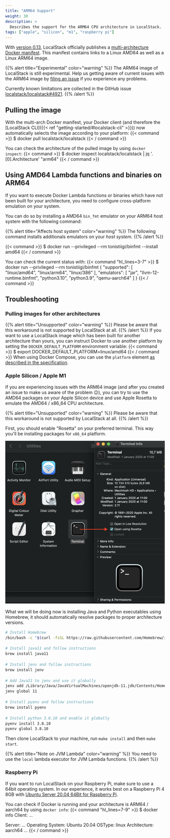 ```yaml
---
title: "ARM64 Support"
weight: 30
description: >
  Describes the support for the ARM64 CPU architecture in LocalStack.
tags: ["apple", "silicon", "m1", "raspberry pi"]
---
```


With [version 0.13](https://github.com/localstack/localstack/releases/tag/v0.13.0), LocalStack officially publishes a [multi-architecture Docker manifest](https://hub.docker.com/r/localstack/localstack).
This manifest contains links to a Linux AMD64 as well as a Linux ARM64 image.

{{% alert title="Experimental" color="warning" %}}
The ARM64 image of LocalStack is still experimental.
Help us getting aware of current issues with the ARM64 image by [filing an issue](https://github.com/localstack/localstack/issues/new?assignees=&labels=bug,ARM64%2Cneeds-triaging&template=bug-report.yml&title=bug%3A+%3Ctitle%3E) if you experience any problems.

Currently known limitations are collected in the GitHub issue [localstack/localstack#4921](https://github.com/localstack/localstack/issues/4921).
{{% /alert %}}

## Pulling the image
With the multi-arch Docker manifest, your Docker client (and therefore the [LocalStack CLI]({{< ref "getting-started/#localstack-cli" >}})) now automatically selects the image according to your platform:
{{< command >}}
$ docker pull localstack/localstack
{{< / command >}}

You can check the architecture of the pulled image by using `docker inspect`:
{{< command >}}
$ docker inspect localstack/localstack | jq '.[0].Architecture'
"arm64"
{{< / command >}}

## Using AMD64 Lambda functions and binaries on ARM64
If you want to execute Docker Lambda functions or binaries which have not been built for your architecture, you need to configure cross-platform emulation on your system.

You can do so by installing a AMD64 `bin_fmt` emulator on your ARM64 host system with the following command:

{{% alert title="Affects host system" color="warning" %}}
The following command installs additionals emulators on your _host system_.
{{% /alert %}}

{{< command >}}
$ docker run --privileged --rm tonistiigi/binfmt --install amd64
{{< / command >}}

You can check the current status with:
{{< command "hl_lines=3-7" >}}
$ docker run --privileged --rm tonistiigi/binfmt
{
  "supported": [
    "linux/amd64",
    "linux/arm64",
    "linux/386"
  ],
  "emulators": [
    "jar",
    "llvm-12-runtime.binfmt",
    "python3.10",
    "python3.9",
    "qemu-aarch64"
  ]
}
{{< / command >}}

## Troubleshooting
### Pulling images for other architectures
{{% alert title="Unsupported" color="warning" %}}
Please be aware that this workaround is not supported by LocalStack at all.
{{% /alert %}}
If you want to use a LocalStack image which has been built for another architecture than yours, you can instruct Docker to use another platform by setting the `DOCKER_DEFAULT_PLATFORM` environment variable:
{{< command >}}
$ export DOCKER_DEFAULT_PLATFORM=linux/amd64
{{< / command >}}
When using Docker Compose, you can use the `platform` element [as described in the specification](https://github.com/compose-spec/compose-spec/blob/master/spec.md#platform).

### Apple Silicon / Apple M1
If you are experiencing issues with the ARM64 image (and after you created an issue to make us aware of the problem 😉), you can try to use the AMD64 packages on your Apple Silicon device and use Apple Rosetta to emulate the AMD64 / x86_64 CPU architecture.

{{% alert title="Unsupported" color="warning" %}}
Please be aware that this workaround is not supported by LocalStack at all.
{{% /alert %}}

First, you should enable "Rosetta" on your preferred terminal.
This way you'll be installing packages for `x86_64` platform.

![Rosetta](m1-trouble-1.png)

What we will be doing now is installing Java and Python executables using Homebrew, it should automatically resolve packages to proper architecture versions.

```bash
# Install Homebrew
/bin/bash -c "$(curl -fsSL https://raw.githubusercontent.com/Homebrew/install/HEAD/install.sh)"

# Install java11 and follow instructions
brew install java11

# Install jenv and follow instructions
brew install jenv

# Add Java11 to jenv and use it globally
jenv add /Library/Java/JavaVirtualMachines/openjdk-11.jdk/Contents/Home/
jenv global 11

# Install pyenv and follow instructions
brew install pyenv

# Install python 3.8.10 and enable it globally
pyenv install 3.8.10
pyenv global 3.8.10
```

Then clone LocalStack to your machine, run `make install` and then `make start`.

{{% alert title="Note on JVM Lambda" color="warning" %}}
You need to use the `local` lambda executor for JVM Lambda functions.
{{% /alert %}}


### Raspberry Pi
If you want to run LocalStack on your Raspberry Pi, make sure to use a 64bit operating system.
In our experience, it works best on a Raspberry Pi 4 8GB with [Ubuntu Server 20.04 64Bit for Raspberry Pi](https://ubuntu.com/download/raspberry-pi).

You can check if Docker is running and your architecture is ARM64 / aarch64 by using `docker info`:
{{< command "hl_lines=7-9" >}}
$ docker info
Client:
 ...

Server:
 ...
 Operating System: Ubuntu 20.04
 OSType: linux
 Architecture: aarch64
 ...
{{< / command >}}
